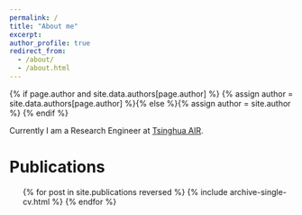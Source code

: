 ```yaml
---
permalink: /
title: "About me"
excerpt:
author_profile: true
redirect_from: 
  - /about/
  - /about.html
---
```

{% if page.author and site.data.authors[page.author] %}
  {% assign author = site.data.authors[page.author] %}{% else %}{% assign author = site.author %}
{% endif %}

Currently I am a Research Engineer at [Tsinghua AIR](https://air.tsinghua.edu.cn/en/).

Publications
======
  <ul>{% for post in site.publications reversed %}
    {% include archive-single-cv.html %}
  {% endfor %}</ul>
